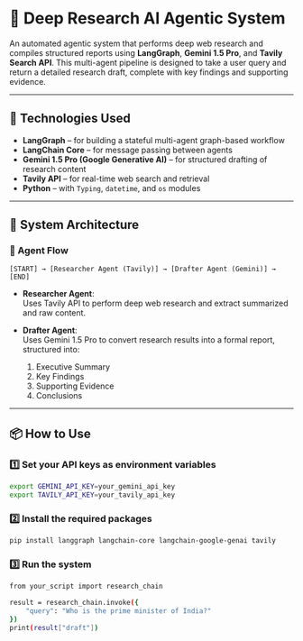 # 🧠 Deep Research AI Agentic System

An automated agentic system that performs deep web research and compiles structured reports using **LangGraph**, **Gemini 1.5 Pro**, and **Tavily Search API**. This multi-agent pipeline is designed to take a user query and return a detailed research draft, complete with key findings and supporting evidence.

---

## 🔧 Technologies Used

- **LangGraph** – for building a stateful multi-agent graph-based workflow  
- **LangChain Core** – for message passing between agents  
- **Gemini 1.5 Pro (Google Generative AI)** – for structured drafting of research content  
- **Tavily API** – for real-time web search and retrieval  
- **Python** – with `Typing`, `datetime`, and `os` modules

---

## 🧬 System Architecture

### 🔁 Agent Flow
```text
[START] → [Researcher Agent (Tavily)] → [Drafter Agent (Gemini)] → [END]
```

- **Researcher Agent**:  
  Uses Tavily API to perform deep web research and extract summarized and raw content.

- **Drafter Agent**:  
  Uses Gemini 1.5 Pro to convert research results into a formal report, structured into:
  1. Executive Summary  
  2. Key Findings  
  3. Supporting Evidence  
  4. Conclusions

---

## 📦 How to Use

### 1️⃣ Set your API keys as environment variables

```bash
export GEMINI_API_KEY=your_gemini_api_key
export TAVILY_API_KEY=your_tavily_api_key
```
### 2️⃣ Install the required packages

```bash
pip install langgraph langchain-core langchain-google-genai tavily
```

### 3️⃣ Run the system
```bash
from your_script import research_chain

result = research_chain.invoke({
    "query": "Who is the prime minister of India?"
})
print(result["draft"])
```
